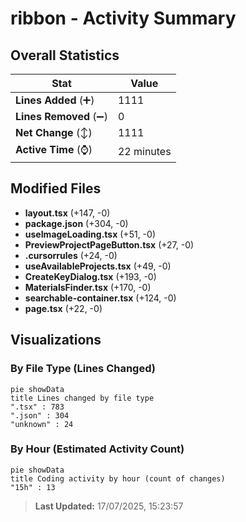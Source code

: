 # ribbon - Activity Summary 

## Overall Statistics

| Stat                   | Value                                                             |
| ---------------------- | ----------------------------------------------------------------- |
| **Lines Added** (➕)   | 1111                                          |
| **Lines Removed** (➖) | 0                                        |
| **Net Change** (↕)    | 1111                |
| **Active Time** (⌚)   | 22 minutes |


## Modified Files
- **layout.tsx** (+147, -0)
- **package.json** (+304, -0)
- **useImageLoading.tsx** (+51, -0)
- **PreviewProjectPageButton.tsx** (+27, -0)
- **.cursorrules** (+24, -0)
- **useAvailableProjects.tsx** (+49, -0)
- **CreateKeyDialog.tsx** (+193, -0)
- **MaterialsFinder.tsx** (+170, -0)
- **searchable-container.tsx** (+124, -0)
- **page.tsx** (+22, -0)

## Visualizations

### By File Type (Lines Changed)

```mermaid
pie showData
title Lines changed by file type
".tsx" : 783
".json" : 304
"unknown" : 24
```

### By Hour (Estimated Activity Count)

```mermaid
pie showData
title Coding activity by hour (count of changes)
"15h" : 13
```


> **Last Updated:** 17/07/2025, 15:23:57